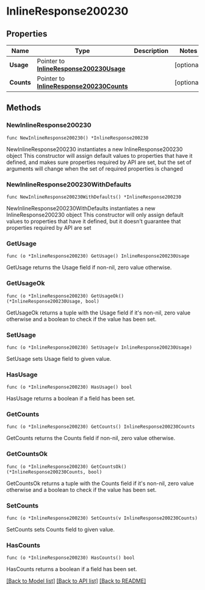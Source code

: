 # InlineResponse200230

## Properties

Name | Type | Description | Notes
------------ | ------------- | ------------- | -------------
**Usage** | Pointer to [**InlineResponse200230Usage**](InlineResponse200230Usage.md) |  | [optional] 
**Counts** | Pointer to [**InlineResponse200230Counts**](InlineResponse200230Counts.md) |  | [optional] 

## Methods

### NewInlineResponse200230

`func NewInlineResponse200230() *InlineResponse200230`

NewInlineResponse200230 instantiates a new InlineResponse200230 object
This constructor will assign default values to properties that have it defined,
and makes sure properties required by API are set, but the set of arguments
will change when the set of required properties is changed

### NewInlineResponse200230WithDefaults

`func NewInlineResponse200230WithDefaults() *InlineResponse200230`

NewInlineResponse200230WithDefaults instantiates a new InlineResponse200230 object
This constructor will only assign default values to properties that have it defined,
but it doesn't guarantee that properties required by API are set

### GetUsage

`func (o *InlineResponse200230) GetUsage() InlineResponse200230Usage`

GetUsage returns the Usage field if non-nil, zero value otherwise.

### GetUsageOk

`func (o *InlineResponse200230) GetUsageOk() (*InlineResponse200230Usage, bool)`

GetUsageOk returns a tuple with the Usage field if it's non-nil, zero value otherwise
and a boolean to check if the value has been set.

### SetUsage

`func (o *InlineResponse200230) SetUsage(v InlineResponse200230Usage)`

SetUsage sets Usage field to given value.

### HasUsage

`func (o *InlineResponse200230) HasUsage() bool`

HasUsage returns a boolean if a field has been set.

### GetCounts

`func (o *InlineResponse200230) GetCounts() InlineResponse200230Counts`

GetCounts returns the Counts field if non-nil, zero value otherwise.

### GetCountsOk

`func (o *InlineResponse200230) GetCountsOk() (*InlineResponse200230Counts, bool)`

GetCountsOk returns a tuple with the Counts field if it's non-nil, zero value otherwise
and a boolean to check if the value has been set.

### SetCounts

`func (o *InlineResponse200230) SetCounts(v InlineResponse200230Counts)`

SetCounts sets Counts field to given value.

### HasCounts

`func (o *InlineResponse200230) HasCounts() bool`

HasCounts returns a boolean if a field has been set.


[[Back to Model list]](../README.md#documentation-for-models) [[Back to API list]](../README.md#documentation-for-api-endpoints) [[Back to README]](../README.md)


